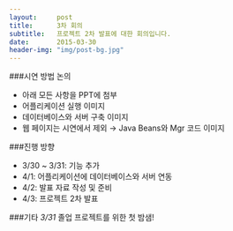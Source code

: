 ```yaml
---
layout:     post
title:      3차 회의
subtitle:   프로젝트 2차 발표에 대한 회의입니다.
date:       2015-03-30
header-img: "img/post-bg.jpg"
---
```


###시연 방법 논의  
- 아래 모든 사항을 PPT에 첨부
- 어플리케이션 실행 이미지
- 데이터베이스와 서버 구축 이미지
- 웹 페이지는 시연에서 제외 → Java Beans와 Mgr 코드 이미지


###진행 방향
- 3/30 ~ 3/31: 기능 추가
- 4/1: 어플리케이션에 데이터베이스와 서버 연동
- 4/2: 발표 자료 작성 및 준비
- 4/3: 프로젝트 2차 발표 


###기타
*3/31* 졸업 프로젝트를 위한 첫 밤샘!

